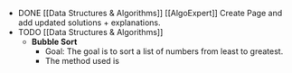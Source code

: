 - DONE [[Data Structures & Algorithms]] [[AlgoExpert]] Create Page and add updated solutions + explanations.
- TODO [[Data Structures & Algorithms]]
	- **Bubble Sort**
		- Goal: The goal is to sort a list of numbers from least to greatest.
		- The method used is